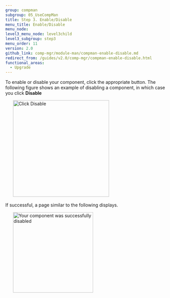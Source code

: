 ```yaml
---
group: compman
subgroup: 05_UseCompMan
title: Step 3. Enable/Disable
menu_title: Enable/Disable
menu_node:
level3_menu_node: level3child
level3_subgroup: step3
menu_order: 11
version: 2.0
github_link: comp-mgr/module-man/compman-enable-disable.md
redirect_from: /guides/v2.0/comp-mgr/compman-enable-disable.html
functional_areas:
  - Upgrade
---
```


To enable or disable your component, click the appropriate button. The following figure shows an example of disabling a component, in which case you click **Disable**

&nbsp;&nbsp;&nbsp;&nbsp;&nbsp;&nbsp;<img src="{{ site.baseurl }}/common/images/cman_actions_disable.png" width="300px" alt="Click Disable">

If successful, a page similar to the following displays.

&nbsp;&nbsp;&nbsp;&nbsp;&nbsp;&nbsp;<img src="{{ site.baseurl }}/common/images/cman_disable_success.png" width="250px" alt="Your component was successfully disabled">
